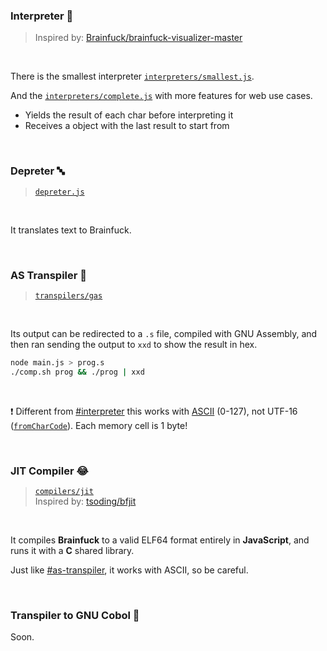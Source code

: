 ### Interpreter 🐍
> Inspired by: [Brainfuck/brainfuck-visualizer-master](https://ashupk.github.io/Brainfuck/brainfuck-visualizer-master/index.html)

<br/>

There is the smallest interpreter [`interpreters/smallest.js`](interpreters/smallest.js).

And the [`interpreters/complete.js`](interpreters/complete.js) with more features for web use cases.
- Yields the result of each char before interpreting it
- Receives a object with the last result to start from

<br/>

### Depreter 🔤
> [`depreter.js`](depreter.js)

<br/>

It translates text to Brainfuck.

<br/>

### AS Transpiler 🦬
> [`transpilers/gas`](transpilers/gas)

<br/>

Its output can be redirected to a `.s` file,
compiled with GNU Assembly,
and then ran sending the output to `xxd` to show the result in hex.

```bash
node main.js > prog.s
./comp.sh prog && ./prog | xxd
```

<br/>

❗ Different from [#interpreter](#interpreter-%F0%9F%90%8D) this works with [ASCII](https://ascii-code.com) (0-127), not UTF-16 ([`fromCharCode`](https://developer.mozilla.org/en-US/docs/Web/JavaScript/Reference/Global_Objects/String/fromCharCode)). Each memory cell is 1 byte!

<br/>

### JIT Compiler 😂
> [`compilers/jit`](compilers/jit)  
> Inspired by: [tsoding/bfjit](https://github.com/tsoding/bfjit)

<br/>

It compiles **Brainfuck** to a valid ELF64 format entirely in **JavaScript**, and runs it with a **C** shared library.

Just like [#as-transpiler](#as-transpiler-%F0%9F%A6%AC), it works with ASCII, so be careful.

<br/>

### Transpiler to GNU Cobol 🦖
Soon.
